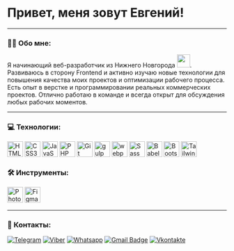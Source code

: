
# Привет, меня зовут Евгений!

---

### :man_technologist: Обо мне:
Я начинающий веб-разработчик из Нижнего Новгорода <img src="https://media.giphy.com/media/WUlplcMpOCEmTGBtBW/giphy.gif" width="30px">. Развиваюсь в сторону Frontend и активно изучаю новые технологии для повышения качества моих проектов и оптимизации рабочего процесса. Есть опыт в верстке и программировании реальных коммерческих проектов. Отлично работаю в команде и всегда открыт для обсуждения любых рабочих моментов.

---

### 💻 Технологии:

<div align="left">
<!--  Html  -->
  <a href="https://developer.mozilla.org/en-US/docs/Glossary/HTML5" target="_blank" rel="noreferrer"><img src="https://raw.githubusercontent.com/danielcranney/readme-generator/main/public/icons/skills/html5-colored.svg" width="36" height="36" alt="HTML5" /></a>
<!--  Css  -->
  <a href="https://www.w3.org/TR/CSS/#css" target="_blank" rel="noreferrer"><img src="https://raw.githubusercontent.com/danielcranney/readme-generator/main/public/icons/skills/css3-colored.svg" width="36" height="36" alt="CSS3" /></a>
<!--  JS  -->
  <a href="https://developer.mozilla.org/en-US/docs/Web/JavaScript" target="_blank" rel="noreferrer"><img src="https://raw.githubusercontent.com/danielcranney/readme-generator/main/public/icons/skills/javascript-colored.svg" width="36" height="36" alt="JavaScript" /></a>
<!--  PHP  -->
  <a href="https://www.php.net/" target="_blank" rel="noreferrer"><img src="https://raw.githubusercontent.com/danielcranney/readme-generator/main/public/icons/skills/php-colored.svg" width="36" height="36" alt="PHP" /></a>
<!--  git  -->
  <a href="https://git-scm.com/" target="_blank" rel="noreferrer"><img src="https://raw.githubusercontent.com/danielcranney/readme-generator/main/public/icons/skills/git-colored.svg" width="36" height="36" alt="Git" /></a>
<!--  gulp  -->
    <a href="https://gulpjs.com/" target="_blank" rel="noreferrer"><img src="https://cdn.icon-icons.com/icons2/2107/PNG/512/file_type_gulp_icon_130557.png" width="36" height="36" alt="gulp" /></a>
<!--  webpack  -->
    <a href="https://webpack.js.org/" target="_blank" rel="noreferrer"><img src="https://cdn.icon-icons.com/icons2/2415/PNG/512/webpack_original_logo_icon_146300.png" width="36" height="36" alt="webpack" /></a>
<!--  sass  -->
  <a href="https://sass-lang.com/" target="_blank" rel="noreferrer"><img src="https://raw.githubusercontent.com/danielcranney/readme-generator/main/public/icons/skills/sass-colored.svg" width="36" height="36" alt="Sass" /></a>
<!--  Babel  -->
  <a href="https://babeljs.io/" target="_blank" rel="noreferrer"><img src="https://raw.githubusercontent.com/danielcranney/readme-generator/main/public/icons/skills/babel-colored.svg" width="36" height="36" alt="Babel" /></a>
<!--  Bootstrap  -->
  <a href="https://getbootstrap.com/" target="_blank" rel="noreferrer"><img src="https://raw.githubusercontent.com/danielcranney/readme-generator/main/public/icons/skills/bootstrap-colored.svg" width="36" height="36" alt="Bootstrap" /></a>
<!--  TailwindCSS  -->
  <a href="https://tailwindcss.com/" target="_blank" rel="noreferrer"><img src="https://raw.githubusercontent.com/danielcranney/readme-generator/main/public/icons/skills/tailwindcss-colored.svg" width="36" height="36" alt="TailwindCSS" /></a>  
</div>

### 🛠 Инструменты:

<div>
<!--  Photoshop  -->
  <a href="https://www.adobe.com/uk/products/photoshop.html" target="_blank" rel="noreferrer"><img src="https://raw.githubusercontent.com/danielcranney/readme-generator/main/public/icons/skills/photoshop-colored.svg" width="36" height="36" alt="Photoshop" /></a>
<!--  Figma  -->
<a href="https://www.figma.com/" target="_blank" rel="noreferrer"><img src="https://raw.githubusercontent.com/danielcranney/readme-generator/main/public/icons/skills/figma-colored.svg" width="36" height="36" alt="Figma" /></a>
</div>

---

### 🤝 Контакты:

  [![Telegram](https://img.shields.io/badge/Telegram-2CA5E0?style=for-the-badge&logo=telegram&logoColor=white)](https://t.me/eugene_maikov2000)
  [![Viber](https://img.shields.io/badge/viber-685EA9?style=for-the-badge&logo=viber&logoColor=white)](https://viber.click/79026864084)
  [![Whatsapp](https://img.shields.io/badge/WhatsApp-25D366?style=for-the-badge&logo=whatsapp&logoColor=white)](https://skobelkin.ru/whatsapp/79026864084)
  [![Gmail Badge](https://img.shields.io/badge/Gmail-D14836?style=for-the-badge&logo=gmail&logoColor=white)](mailto:eugene-maikov2000@yandex.ru)
  [![Vkontakte](https://img.shields.io/badge/вконтакте-%232E87FB.svg?&style=for-the-badge&logo=vk&logoColor=white)](https://vk.com/eugene_maikov)
